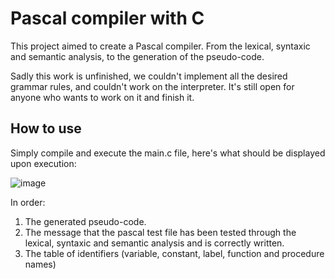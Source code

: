 # Pascal compiler with C

This project aimed to create a Pascal compiler. From the lexical, syntaxic and semantic analysis, to the generation of the pseudo-code. 

Sadly this work is unfinished, we couldn't implement all the desired grammar rules, and couldn't work on the interpreter. It's still open for anyone who wants to work on it and finish it. 

## How to use

Simply compile and execute the main.c file, here's what should be displayed upon execution:

![image](https://github.com/Cristal32/Pascal_compiler_with_C/assets/114748477/fb6224ca-381e-44b2-9102-882d7f5ca00c)

In order:
1. The generated pseudo-code.
2. The message that the pascal test file has been tested through the lexical, syntaxic and semantic analysis and is correctly written.
3. The table of identifiers (variable, constant, label, function and procedure names)
